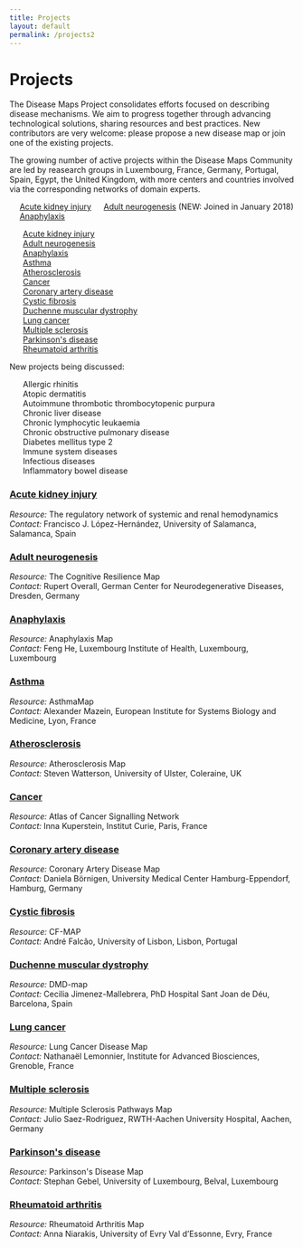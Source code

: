 ```yaml
---
title: Projects
layout: default
permalink: /projects2
---
```


# Projects
        
The Disease Maps Project consolidates efforts focused on describing disease mechanisms. We aim to progress together through advancing technological solutions, sharing resources and best practices. New contributors are very welcome: please propose a new disease map or join one of the existing projects.  

The growing number of active projects within the Disease Maps Community are led by reasearch groups in Luxembourg, France, Germany, Portugal, Spain, Egypt, the United Kingdom, with more centers and countries involved via the corresponding networks of domain experts.  

&emsp; [Acute kidney injury](/acutekidneyinjury)
&emsp; [Adult neurogenesis](/neurogenesis) (NEW: Joined in January 2018)
&emsp; [Anaphylaxis](/anaphylaxis)

<ul style="list-style-type:none; font-size:100%;">
<li><a href="projects/acutekidneyinjury">Acute kidney injury</a></li>
<li><a href="projects/neurogenesis">Adult neurogenesis</a></li>
<li><a href="projects/anaphylaxis">Anaphylaxis</a></li>
<li><a href="projects/asthma">Asthma</a></li>
<li><a href="projects/atherosclerosis">Atherosclerosis</a></li>
<li><a href="projects/cancer">Cancer</a></li>
<li><a href="projects/coronaryarterydisease">Coronary artery disease</a></li>
<li><a href="projects/cysticfibrosis">Cystic fibrosis</a></li>
<li><a href="projects/duchenne">Duchenne muscular dystrophy</a></li>
<li><a href="projects/lungcancer">Lung cancer</a></li>
<li><a href="projects/multiplesclerosis">Multiple sclerosis</a></li>
<li><a href="projects/parkinsons">Parkinson's disease</a></li>
<li><a href="projects/rheumatoidarthritis">Rheumatoid arthritis</a></li>
</ul>
        
<p>New projects being discussed:</p>
        
<ul style="list-style-type:none">
<li>Allergic rhinitis</li>
<li>Atopic dermatitis</li>
<li>Autoimmune thrombotic thrombocytopenic purpura</li>
<li>Chronic liver disease</li>
<li>Chronic lymphocytic leukaemia</li>
<li>Chronic obstructive pulmonary disease</li>
<li>Diabetes mellitus type 2</li>
<li>Immune system diseases</li>
<li>Infectious diseases</li>
<li>Inflammatory bowel disease</li>
</ul>
        
<h3 id="Acute kidney injury"><a href="acutekidneyinjury">Acute kidney injury</a></h3>
<i>Resource:</i> The regulatory network of systemic and renal hemodynamics<br />
<i>Contact:</i> Francisco J. López-Hernández, University of Salamanca, Salamanca, Spain<br />
        
<h3 id="Adult neurogenesis"><a href="neurogenesis">Adult neurogenesis</a></h3>
<i>Resource:</i> The Cognitive Resilience Map<br />
<i>Contact:</i> Rupert Overall, German Center for Neurodegenerative Diseases, Dresden, Germany<br />
        
<h3 id="Anaphylaxis"><a href="anaphylaxis">Anaphylaxis</a></h3>
<i>Resource:</i> Anaphylaxis Map<br />
<i>Contact:</i> Feng He, Luxembourg Institute of Health, Luxembourg, Luxembourg<br />

### [Asthma](/asthma)
*Resource:* AsthmaMap  
*Contact:* Alexander Mazein, European Institute for Systems Biology and Medicine, Lyon, France  
        
<h3 id="Atherosclerosis"><a href="atherosclerosis">Atherosclerosis</a></h3>
<i>Resource:</i> Atherosclerosis Map<br />
<i>Contact:</i> Steven Watterson, University of Ulster, Coleraine, UK<br />
        
<h3 id="Cancer"><a href="cancer">Cancer</a></h3>
<i>Resource:</i> Atlas of Cancer Signalling Network<br />
<i>Contact:</i> Inna Kuperstein, Institut Curie, Paris, France<br />
        
<h3 id="Coronary artery disease"><a href="coronaryarterydisease">Coronary artery disease</a></h3>
<i>Resource:</i> Coronary Artery Disease Map<br />
<i>Contact:</i> Daniela Börnigen, University Medical Center Hamburg-Eppendorf, Hamburg, Germany<br />
        
<h3 id="Cystic fibrosis"><a href="cysticfibrosis">Cystic fibrosis</a></h3>
<i>Resource:</i> CF-MAP<br />
<i>Contact:</i> André Falcão, University of Lisbon, Lisbon, Portugal<br />
        
<h3 id="Duchenne muscular dystrophy"><a href="duchenne">Duchenne muscular dystrophy</a></h3>
<i>Resource:</i> DMD-map<br />
<i>Contact:</i> Cecilia Jimenez-Mallebrera, PhD Hospital Sant Joan de Déu, Barcelona, Spain<br />
        
<h3 id="Lung cancer"><a href="lungcancer">Lung cancer</a></h3>
<i>Resource:</i> Lung Cancer Disease Map<br />
<i>Contact:</i> Nathanaël Lemonnier, Institute for Advanced Biosciences, Grenoble, France<br />
        
<h3 id="Multiple sclerosis"><a href="multiplesclerosis">Multiple sclerosis</a></h3>
<i>Resource:</i> Multiple Sclerosis Pathways Map<br />
<i>Contact:</i> Julio Saez-Rodriguez, RWTH-Aachen University Hospital, Aachen, Germany<br />
        
<h3 id="Parkison's disease"><a href="parkinsons">Parkinson's disease</a></h3>
<i>Resource:</i> Parkinson's Disease Map<br />
<i>Contact:</i> Stephan Gebel, University of Luxembourg, Belval, Luxembourg<br />
        
<h3 id="Rheumatoid arthritis"><a href="rheumatoidarthritis">Rheumatoid arthritis</a></h3>
<i>Resource:</i> Rheumatoid Arthritis Map<br />
<i>Contact:</i> Anna Niarakis, University of Evry Val d’Essonne, Evry, France<br />
